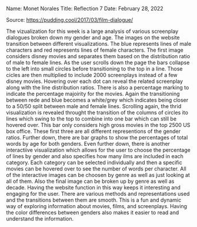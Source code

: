 Name: Monet Norales Title: Reflection 7 Date: February 28, 2022

Source: https://pudding.cool/2017/03/film-dialogue/

The vizualization for this week is a large analysis of various screenplay dialogues broken down my gender and age. The images on the website transition between different visualizations. The blue represents lines of male characters and red represents lines of female characters. The first image considers disney movies and separates them based on the distribution ratio of male to female lines. As the user scrolls down the page the bars collapse to the left into small circles before transitioning to the top in a line. Those cicles are then multiplied to include 2000 screenplays instead of a few disney movies. Hovering over each dot can reveal the related screenplay along with the line distribution ratios. There is also a percentage marking to indicate the percentage majoirity for the movies. Again the transitioning between rede and blue becomes a white/grey which indicates being closer to a 50/50 split between male and female lines. Scrolling again, the thrid visualization is revealed throught the transition of the columns of circles ito lines which swing to the top to combine into one bar which can still be hovered over. This bar only considers high gross movies in the top 2500 US box office. These first three are all different representions of the gender ratios. Further down, there are bar graphs to show the percentages of total words by age for both genders. Even further down, there is another interactiive visualization which allows for the user to choose the percentage of lines by gender and also specifies how many ilms are included in each category. Each category can be selected individually and then a specific movies can be hovered over to see the number of words per character. All of the interactive images can be choosen by genre as well as just looking at all of them. Also the final image can be broken up by genre as well as decade. Having the website function in this way keeps it interesting and engaging for the user. There are various methods and representations used and the transitions between them are smooth. This is a fun and dynamic way of exploring information about movies, films, and screenplays. Having the color differences between genders also makes it easier to read and understand the information.
